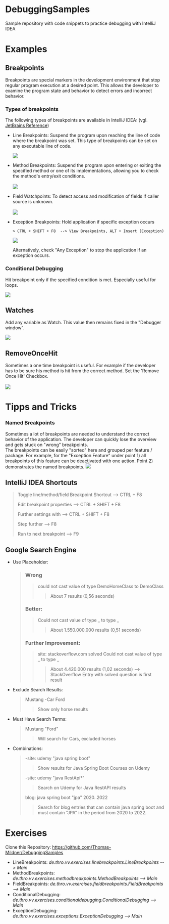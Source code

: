 # DebuggingSamples

Sample repository with code snippets to practice debugging with IntelliJ IDEA

# Examples

## Breakpoints

Breakpoints are special markers in the development environment that stop regular program execution at a desired point. This allows the developer to examine the program state and behavior to detect errors and incorrect behavior.

### Types of breakpoints

The following types of breakpoints are available in IntelliJ IDEA:
(vgl. <a href="https://www.jetbrains.com/help/idea/using-breakpoints.html#set-breakpoints">JetBrains Reference</a>)

- Line Breakpoints: Suspend the program upon reaching the line of code where the breakpoint was set. This type of breakpoints can be set on any executable line of code.<br>

  ![](./doc//Images/LineBreakpoints.PNG)

- Method Breakpoints: Suspend the program upon entering or exiting the specified method or one of its implementations, allowing you to check the method's entry/exit conditions. <br> <br>
  ![](./doc/Images/MethodBreakpoints.PNG)
- Field Watchpoints: To detect access and modification of fields if caller source is unknown. <br> <br>
  ![](./doc/Images/FieldBreakpoints.PNG)
- Exception Breakpoints:
  Hold application if specific exception occurs

      > CTRL + SHIFT + F8  --> View Breakpoints, ALT + Insert (Exception)

    ![](./doc/Images/ExceptionSettings.gif)

    Alternatively, check "Any Exception" to stop the application if an exception occurs.

### Conditional Debugging

Hit breakpoint only if the specified condition is met.
Especially useful for loops.

![](./doc/Images/ConditionalDebugging.gif)

## Watches
Add any variable as Watch. This value then remains fixed in the "Debugger window".

![](./doc/Images/Watches.gif)

## RemoveOnceHit

Sometimes a one time breakpoint is useful. For example if the developer has to be sure his method is hit from the correct method. Set the 'Remove Once Hit' Checkbox. <br> <br>
![](/doc/Images/RemoveOnceHit.PNG)

# Tipps and Tricks

### Named Breakpoints

Sometimes a lot of breakpoints are needed to understand the correct behavior of the application. The developer can quickly lose the overview and gets stuck on "wrong" breakpoints.  <br>
The breakpoints can be easily "sorted" here and grouped per feature / package.
For example, for the "Exception Feature" under point 1) all breakpoints of this feature can be deactivated with one action.
Point 2) demonstrates the named breakpoints.
![](doc/Images/NamedGroupsBreakpointWindow.PNG)

## IntelliJ IDEA Shortcuts

> Toggle line/method/field Breakpoint Shortcut --> CTRL + F8
>
> Edit breakpoint properties --> CTRL + SHIFT + F8
>
> Further settings with --> CTRL + SHIFT + F8
>
> Step further --> F8
>
> Run to next breakpoint --> F9

## Google Search Engine

- Use Placeholder:

  > ### Wrong
  >
  > > could not cast value of type DemoHomeClass to DemoClass
  > >
  > > > About 7 results (0,56 seconds)
  >
  > ### Better:
  >
  > > Could not cast value of type _ to type _
  > >
  > > > About 1.550.000.000 results (0,51 seconds)
  >
  > ### Further Improvement:
  >
  > > site: stackoverflow.com solved Could not cast value of type _ to type _
  > >
  > > > About 4.420.000 results (1,02 seconds) --> StackOverflow Entry with solved question is first result

- Exclude Search Results:

  > Mustang -Car Ford
  >
  > > Show only horse results

- Must Have Search Terms:

  > Mustang "Ford"
  >
  > > Will search for Cars, excluded horses

- Combinations:
  > -site: udemy "java spring boot"
  >
  > > Show results for Java Spring Boot Courses on Udemy
  >
  > -site: udemy "java RestApi\*"
  >
  > > Search on Udemy for Java RestAPI results
  >
  > blog: java spring boot "jpa" 2020..2022
  >
  > > Search for blog entries that can contain java spring boot and must contain "JPA" in the period from 2020 to 2022.

# Exercises

Clone this Repository: <a href="https://github.com/Thomas-Mildner/DebuggingSamples">https://github.com/Thomas-Mildner/DebuggingSamples</a><br>

- LineBreakpoints: _de.thro.vv.exercises.linebreakpoints.LineBreakpoints --> Main_<br>
- MethodBreakpoints: _de.thro.vv.exercises.methodbreakpoints.MethodBreakpoints --> Main_<br>
- FieldBreakpoints: _de.thro.vv.exercises.fieldbreakpoints.FieldBreakpoints --> Main_<br>
- ConditionalDebugging: _de.thro.vv.exercises.conditionaldebugging.ConditionalDebugging --> Main_<br>
- ExceptionDebugging: _de.thro.vv.exercises.exceptions.ExceptionDebugging --> Main_ <br>
